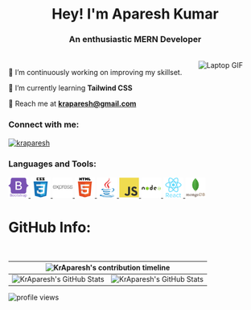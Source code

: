 <h1 align="center">Hey! I'm Aparesh Kumar</h1>
<h3 align="center">An enthusiastic MERN Developer</h3>
<br>

<img src = "https://www.puttiapps.com/wp-content/uploads/2021/05/stats.gif" alt="Laptop GIF" width="25%" align="right">

🔸 I’m continuously working on improving my skillset.

🔹 I’m currently learning **Tailwind CSS**

🔸 Reach me at **kraparesh@gmail.com**

<h3 align="left">Connect with me:</h3>
<p align="left">
<a href="https://linkedin.com/in/kraparesh" target="blank"><img align="center" src="https://raw.githubusercontent.com/rahuldkjain/github-profile-readme-generator/master/src/images/icons/Social/linked-in-alt.svg" alt="kraparesh" height="30" width="40" /></a>
</p>

<h3 align="left">Languages and Tools:</h3>
<p align="left"> <a href="https://getbootstrap.com" target="_blank" rel="noreferrer"> <img src="https://raw.githubusercontent.com/devicons/devicon/master/icons/bootstrap/bootstrap-plain-wordmark.svg" alt="bootstrap" width="40" height="40"/> </a> <a href="https://www.w3schools.com/css/" target="_blank" rel="noreferrer"> <img src="https://raw.githubusercontent.com/devicons/devicon/master/icons/css3/css3-original-wordmark.svg" alt="css3" width="40" height="40"/> </a> <a href="https://expressjs.com" target="_blank" rel="noreferrer"> <img src="https://raw.githubusercontent.com/devicons/devicon/master/icons/express/express-original-wordmark.svg" alt="express" width="40" height="40"/> </a> <a href="https://www.w3.org/html/" target="_blank" rel="noreferrer"> <img src="https://raw.githubusercontent.com/devicons/devicon/master/icons/html5/html5-original-wordmark.svg" alt="html5" width="40" height="40"/> </a> <a href="https://www.java.com" target="_blank" rel="noreferrer"> <img src="https://raw.githubusercontent.com/devicons/devicon/master/icons/java/java-original.svg" alt="java" width="40" height="40"/> </a> <a href="https://developer.mozilla.org/en-US/docs/Web/JavaScript" target="_blank" rel="noreferrer"> <img src="https://raw.githubusercontent.com/devicons/devicon/master/icons/javascript/javascript-original.svg" alt="javascript" width="40" height="40"/> </a> <a href="https://nodejs.org" target="_blank" rel="noreferrer"> <img src="https://raw.githubusercontent.com/devicons/devicon/master/icons/nodejs/nodejs-original-wordmark.svg" alt="nodejs" width="40" height="40"/> </a> <a href="https://reactjs.org/" target="_blank" rel="noreferrer"> <img src="https://raw.githubusercontent.com/devicons/devicon/master/icons/react/react-original-wordmark.svg" alt="react" width="40" height="40"/> </a>  <a href="https://www.mongodb.com/" target="_blank" rel="noreferrer"> <img src="https://raw.githubusercontent.com/devicons/devicon/master/icons/mongodb/mongodb-original-wordmark.svg" alt="mongodb" width="40" height="40"/> </a></p>
<h1> GitHub Info: </h1>
<br>
<table align="center" border="0" cellpadding="0" cellspacing="0">
    <thead>
        <tr>
            <th colspan="2"><img src="https://activity-graph.herokuapp.com/graph?username=krAparesh&theme=tokyo-night" alt="KrAparesh's contribution timeline" /></th>
        </tr>
    </thead>
    <tbody>
        <tr>
            <td><img src="https://github-readme-stats.vercel.app/api?username=kraparesh&show_icons=true&locale=en&theme=tokyonight" alt="KrAparesh's GitHub Stats" />               </td>
            <td><img src="https://streak-stats.demolab.com/?user=krAparesh&theme=tokyonight" alt="KrAparesh's GitHub Stats" /></td>
        </tr>
    </tbody>
</table>

<p align="left"> <img src="https://komarev.com/ghpvc/?username=kraparesh&label=Profile%20views&color=272eef&style=for-the-badge" alt="profile views" /> </p>
